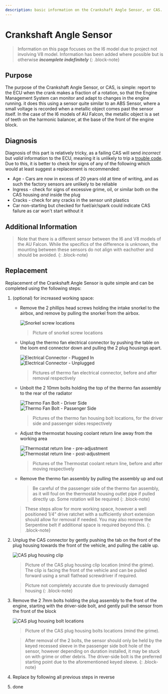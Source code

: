 ```yaml
---
description: basic information on the Crankshaft Angle Sensor, or CAS.
---
```


# Crankshaft Angle Sensor

> Information on this page focuses on the I6 model due to project not involving V8 model. Information has been added where possible but is otherwise ***incomplete indefinitely***
{: .block-note}

## Purpose
<!-- TODO add link to theoretical ABS page -->

The purpose of the Crankshaft Angle Sensor, or CAS, is simple: report to the ECU when the crank makes a fraction of a rotation, so that the Engine Management System can monitor and adapt to changes in the engine running. it does this using a sensor quite similar to an ABS Sensor, where a small voltage is recorded when a metallic object comes past the sensor itself. In the case of the I6 models of AU Falcon, the metallic object is a set of teeth on the harmonic balancer, at the base of the front of the engine block.

## Diagnosis

Diagnosis of this part is relatively tricky, as a failing CAS will send *incorrect* but *valid* information to the ECU, meaning it is unlikely to trip a [trouble code](../../ECUBCM/DTCCodes/DTCCodes.md#dtcs). Due to this, it is better to check for signs of any of the following which would at least suggest a replacement is recommended:

- Age - Cars are now in excess of 20 years old at time of writing, and as such the factory sensors are unlikely to be reliable
- Ingress - check for signs of excessive grime, oil, or similar both on the CAS housing *and* inside the plug
- Cracks - check for any cracks in the sensor unit plastics
- Car non-starting but checked for fuel/air/spark could indicate CAS failure as car won't start without it

## Additional Information

> Note that there is a different sensor between the I6 and V8 models of the AU Falcon. While the specifics of the difference is unknown, the mounting between these sensors do not align with eachother and should be avoided.
{: .block-note}

## Replacement

Replacement of the Crankshaft Angle Sensor is quite simple and can be completed using the following steps:

1. (optional) for increased working space:

    - Remove the 2 phillips head screws holding the intake snorkel to the airbox, and remove by pulling the snorkel from the airbox.

        ![Snorkel screw locations](../../Common/airbox-screws.jpg)
        > Picture of snorkel screw locations

    - Unplug the thermo fan electrical connector by pushing the table on the loom end connector down and pulling the 2 plug housings apart.

        ![Electrical Connector - Plugged In](./electrical-plug-plugged.jpg)
        ![Electrical Connector - Unplugged](./electrical-plug-unplugged.jpg)
        > Pictures of thermo fan electrical connector, before and after removal respectively

    - Unbolt the 2 10mm bolts holding the top of the thermo fan assembly to the rear of the radiator

        ![Thermo Fan Bolt - Driver Side](./thermo-fan-driver-bolt.jpg)
        ![Thermo Fan Bolt - Passenger Side](./thermo-fan-passenger-bolt.jpg)
        > Pictures of the thermo fan housing bolt locations, for the driver side and passenger sides respectively

    - Adjust the thermostat housing coolant return line away from the working area

        ![Thermostat return line - pre-adjustment](./return-line-location.jpg)
        ![Thermostat return line - post-adjustment](./return-line-location-moved.jpg)
        > Pictures of the Thermostat coolant return line, before and after moving respectively

    - Remove the thermo fan assembly by pulling the assembly up and out

        > Be careful of the passenger side of the thermo fan assembly, as it will foul on the thermostat housing outlet pipe if pulled directly up. Some rotation will be required
        {: .block-note}

    > These steps allow for more working space, however a well positioned 1/4" drive ratchet with a sufficiently short extension should allow for removal if needed. You may also remove the Serpentine belt if additional space is required beyond this.
    {: .block-note}

1. Unplug the CAS connector by gently pushing the tab on the front of the plug housing towards the front of the vehicle, and pulling the cable up.

    ![CAS plug housing clip](./CAS-connector.jpg)
    > Picture of the CAS plug housing clip location (mind the grime). The clip is facing the front of the vehicle and can be pulled forward using a small flathead screwdriver if required.

    > Picture not completely accurate due to previously damaged housing
    {: .block-note}

1. Remove the 2 7mm bolts holding the plug assembly to the front of the engine, starting with the driver-side bolt, and gently pull the sensor from the front of the block

    ![CAS plug housing bolt locations](./CAS-bolts.jpg)
    > Picture of the CAS plug housing bolts locations (mind the grime).

    > After removal of the 2 bolts, the sensor should only be held by the keyed recessed sleeve in the passenger side bolt hole of the sensor, however depending on duration installed, it may be stuck on with grime or other debris. The driver-side bolt is the preferred starting point due to the aforementioned keyed sleeve.
    {: .block-note}

1. Replace by following all previous steps in reverse
1. done